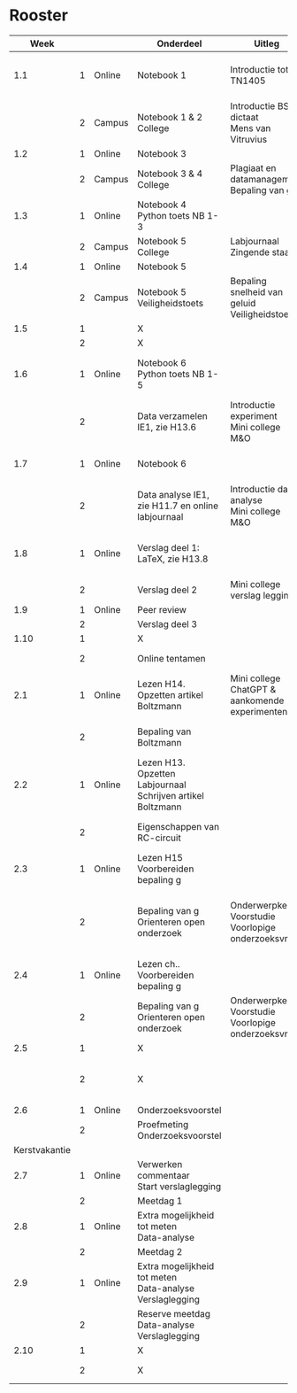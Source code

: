 # Rooster

| Week          |   |        | Onderdeel                                                                     | Uitleg                                                                 |   | Voorbereiding                                                    | Opmerking                                                                                 |
|---------------|---|--------|-------------------------------------------------------------------------------|------------------------------------------------------------------------|---|------------------------------------------------------------------|-------------------------------------------------------------------------------------------|
|      1.1      | 1 | Online | Notebook   1<br>                                                              | Introductie tot   TN1405                                               |   |                                                                  | Vervalt   ivm opening academisch jaar, materiaal zelf inhalen.                            |
|               | 2 | Campus | Notebook   1 & 2<br>     College                                              | Introductie   BS & dictaat<br>     Mens van Vitruvius                  |   | Optioneel: Lezen   H1-3.                                         |                                                                                           |
|      1.2      | 1 | Online | Notebook   3<br>                                                              |                                                                        |   |                                                                  |                                                                                           |
|               | 2 | Campus | Notebook   3 & 4<br>     College                                              | Plagiaat   en datamanagement<br>     Bepaling van g                    |   | Lezen   H4. Structuur, cijfers en regels                         |                                                                                           |
|      1.3      | 1 | Online | Notebook   4 <br>     Python toets NB 1-3<br>                                 |                                                                        |   |                                                                  | Python toets 1: NB 1   - 3                                                                |
|               | 2 | Campus | Notebook   5<br>     College                                                  | Labjournaal<br>     Zingende staaf<br>                                 |   | Lezen H6. Labjournaal                                            |                                                                                           |
|      1.4      | 1 | Online | Notebook   5                                                                  |                                                                        |   |                                                                  |                                                                                           |
|               | 2 | Campus | Notebook   5<br>     Veiligheidstoets                                         | Bepaling   snelheid van geluid<br>     Veiligheidstoets                |   | Lezen H5. Veiligheid                                             | Veilgheidstoets:   <br>     lab safety & general safety                                   |
|      1.5      | 1 |        | X                                                                             |                                                                        |   |                                                                  |                                                                                           |
|               | 2 |        | X                                                                             |                                                                        |   |                                                                  |                                                                                           |
|      1.6      | 1 | Online | Notebook   6<br>     Python toets NB 1-5                                      |                                                                        |   | Lezen   H7.1-5 Data analyse, Meten & Onzekerheid                 | Python toets 2: NB 1   - 5                                                                |
|               | 2 |        | Data   verzamelen IE1, zie H13.6                                              | Introductie   experiment<br>     Mini college M&O                      |   | Lezen   H11. De magneetzweeftrein                                |                                                                                           |
|      1.7      | 1 | Online | Notebook   6                                                                  |                                                                        |   | Lezen   H7. Data analyse, Meten & Onzekerheid                    |                                                                                           |
|               | 2 |        | Data   analyse IE1, zie H11.7 en online labjournaal                           | Introductie   data-analyse<br>     Mini college M&O                    |   | Lezen   H10.6-10 Data analyse, Meten & Onzekerheid               |                                                                                           |
|      1.8      | 1 | Online | Verslag   deel 1: LaTeX, zie H13.8                                            |                                                                        |   | Lezen   H10. Verslag schrijven<br>     Optioneel Lezen H9. LaTeX |                                                                                           |
|               | 2 |        | Verslag   deel 2                                                              | Mini   college verslag legging                                         |   |                                                                  | Inleveren   versie 1 op Feedbackfruits                                                    |
|      1.9      | 1 | Online | Peer   review                                                                 |                                                                        |   |                                                                  |                                                                                           |
|               | 2 |        | Verslag   deel 3                                                              |                                                                        |   |                                                                  | Inleveren   eindversie                                                                    |
|      1.10     | 1 |        | X                                                                             |                                                                        |   |                                                                  |                                                                                           |
|               | 2 |        | Online tentamen                                                               |                                                                        |   | Oefententamen                                                    | Tentamen Python &   M&O                                                                   |
|      2.1      | 1 | Online | Lezen   H14. <br>     Opzetten artikel Boltzmann                              | Mini   college ChatGPT & aankomende experimenten                       |   |                                                                  |                                                                                           |
|               | 2 |        | Bepaling van   Boltzmann                                                      |                                                                        |   | Lezen   en maken bijbehorende opdrachten H14.                    |                                                                                           |
|      2.2      | 1 | Online | Lezen   H13.<br>     Opzetten Labjournaal<br>     Schrijven artikel Boltzmann |                                                                        |   |                                                                  |                                                                                           |
|               | 2 |        | Eigenschappen van   RC-circuit                                                |                                                                        |   | Lezen   en maken bijbehorende opdrachten H13.                    |                                                                                           |
|      2.3      | 1 | Online | Lezen   H15<br>     Voorbereiden bepaling g                                   |                                                                        |   |                                                                  |                                                                                           |
|               | 2 |        | Bepaling   van g<br>     Orienteren open onderzoek                            | Onderwerpkeuze <br>     Voorstudie <br>     Voorlopige onderzoeksvraag |   | Lezen   en maken bijbehorende opdrachten H15.                    | Inleveren   artikel Boltzmann<br>     Inleveren Labjournaal (Vocareum submit, naam in BS) |
|      2.4      | 1 | Online | Lezen   ch..<br>     Voorbereiden bepaling g                                  |                                                                        |   |                                                                  |                                                                                           |
|               | 2 |        | Bepaling   van g<br>     Orienteren open onderzoek                            | Onderwerpkeuze <br>     Voorstudie <br>     Voorlopige onderzoeksvraag |   | Lezen   en maken bijbehorende opdrachten H15.                    |                                                                                           |
|      2.5      | 1 |        | X                                                                             |                                                                        |   |                                                                  |                                                                                           |
|               | 2 |        | X                                                                             |                                                                        |   |                                                                  | Inleveren   abstract bepaling g<br>     Hertentamen Python                                |
|      2.6      | 1 | Online | Onderzoeksvoorstel                                                            |                                                                        |   | Lezen HX…                                                        |                                                                                           |
|               | 2 |        | Proefmeting<br>     Onderzoeksvoorstel                                        |                                                                        |   |                                                                  | Inleveren   onderzoeksproposal                                                            |
| Kerstvakantie |   |        |                                                                               |                                                                        |   |                                                                  |                                                                                           |
|      2.7      | 1 | Online | Verwerken   commentaar<br>     Start verslaglegging                           |                                                                        |   |                                                                  |                                                                                           |
|               | 2 |        | Meetdag 1                                                                     |                                                                        |   |                                                                  |                                                                                           |
|      2.8      | 1 | Online | Extra   mogelijkheid tot meten<br>     Data-analyse                           |                                                                        |   |                                                                  |                                                                                           |
|               | 2 |        | Meetdag 2                                                                     |                                                                        |   |                                                                  |                                                                                           |
|      2.9      | 1 | Online | Extra   mogelijkheid tot meten<br>     Data-analyse<br>     Verslaglegging    |                                                                        |   |                                                                  |                                                                                           |
|               | 2 |        | Reserve   meetdag<br>     Data-analyse<br>     Verslaglegging                 |                                                                        |   |                                                                  |                                                                                           |
|      2.10     | 1 |        | X                                                                             |                                                                        |   |                                                                  |                                                                                           |
|               | 2 |        | X                                                                             |                                                                        |   |                                                                  | Inleveren   onderzoeksartikel                                                             |
